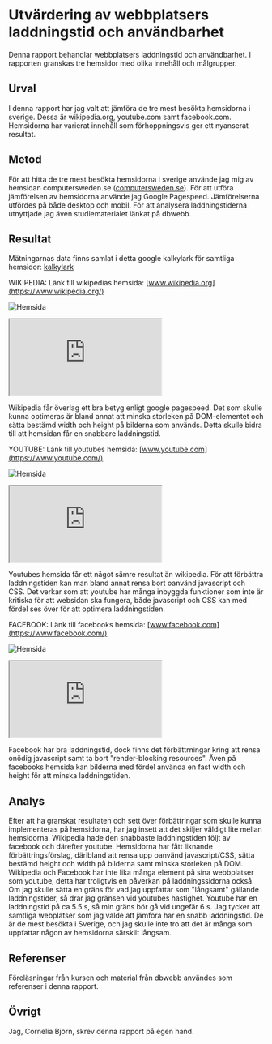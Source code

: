 Utvärdering av webbplatsers laddningstid och användbarhet
=======================

Denna rapport behandlar webbplatsers laddningstid och användbarhet. I rapporten granskas tre hemsidor med olika innehåll och målgrupper. 


Urval
-----------------------

I denna rapport har jag valt att jämföra de tre mest besökta hemsidorna i sverige. Dessa är wikipedia.org, youtube.com samt facebook.com. Hemsidorna har varierat innehåll som förhoppningsvis ger ett nyanserat resultat.


Metod
-----------------------

För att hitta de tre mest besökta hemsidorna i sverige använde jag mig av hemsidan computersweden.se ([computersweden.se](https://computersweden.se/article/1282738/har-ar-de-100-sajter-som-far-mest-trafik-fran-google-i-sverige.html)). För att utföra jämförelsen av hemsidorna använde jag Google Pagespeed. Jämförelserna utfördes på både desktop och mobil. För att analysera laddningstiderna utnyttjade jag även studiematerialet länkat på dbwebb.


Resultat
-----------------------

Mätningarnas data finns samlat i detta google kalkylark för samtliga hemsidor: [kalkylark](https://docs.google.com/spreadsheets/d/1fyulIAEqGdBrcaf70hI3Oi5ZTpEOZw92Xkb1jMJgktU/edit?pli=1&gid=0#gid=0)



WIKIPEDIA:
Länk till wikipedias hemsida: [www.wikipedia.org](https://www.wikipedia.org/)

![Hemsida](https://www.dropbox.com/scl/fi/bjnmnvcuppogj6py0hel6/wiki.PNG?rlkey=i29v9cu9mg96f49lb70pgug7s&st=ei5d0gss&dl=0&raw=1)


<iframe src="https://docs.google.com/spreadsheets/d/e/2PACX-1vS_YpYY9GXl1cXTE89YfOOT9RRlaX82ZvGun4bF1x6Tx9nU-7oMAbw6CNFbsgAT3T_s10i4Z7xVl707/pubhtml?gid=0&amp;single=true&amp;widget=true&amp;headers=false"class="iframe-style"></iframe>

Wikipedia får överlag ett bra betyg enligt google pagespeed. Det som skulle kunna optimeras är bland annat att minska storleken på DOM-elementet och sätta bestämd width och height på bilderna som används. Detta skulle bidra till att hemsidan får en snabbare laddningstid.


YOUTUBE:
Länk till youtubes hemsida: [www.youtube.com](https://www.youtube.com/)


![Hemsida](https://www.dropbox.com/scl/fi/jey8rblqqrdyzgw0twr9j/youtube.PNG?rlkey=awlz9h4mcerbfnm907ribww6d&st=f7j6c4wa&dl=0&raw=1)


<iframe src="https://docs.google.com/spreadsheets/d/e/2PACX-1vS_YpYY9GXl1cXTE89YfOOT9RRlaX82ZvGun4bF1x6Tx9nU-7oMAbw6CNFbsgAT3T_s10i4Z7xVl707/pubhtml?gid=24102545&amp;single=true&amp;widget=true&amp;headers=false"class="iframe-style"></iframe>

Youtubes hemsida får ett något sämre resultat än wikipedia. För att förbättra laddningstiden kan man bland annat rensa bort oanvänd javascript och CSS. Det verkar som att youtube har många inbyggda funktioner som inte är kritiska för att websidan ska fungera, både javascript och CSS kan med fördel ses över för att optimera laddningstiden.


FACEBOOK:
Länk till facebooks hemsida: [www.facebook.com](https://www.facebook.com/)


![Hemsida](https://www.dropbox.com/scl/fi/tc58no9gdw3ti6e5fbrqo/facebook.PNG?rlkey=cuce2nia2t3f4fxun3jvr33u8&st=p7zzpv3b&dl=0&raw=1)



<iframe src="https://docs.google.com/spreadsheets/d/e/2PACX-1vS_YpYY9GXl1cXTE89YfOOT9RRlaX82ZvGun4bF1x6Tx9nU-7oMAbw6CNFbsgAT3T_s10i4Z7xVl707/pubhtml?gid=2083152793&amp;single=true&amp;widget=true&amp;headers=false"class="iframe-style"></iframe>

Facebook har bra laddningstid, dock finns det förbättrningar kring att rensa onödig javascript samt ta bort "render-blocking resources". Även på facebooks hemsida kan bilderna med fördel använda en fast width och height för att minska laddningstiden.


Analys
-----------------------

Efter att ha granskat resultaten och sett över förbättringar som skulle kunna implementeras på hemsidorna, har jag insett att det skiljer väldigt lite mellan hemsidorna. Wikipedia hade den snabbaste laddningstiden följt av facebook och därefter youtube. Hemsidorna har fått liknande förbättringsförslag, däribland att rensa upp oanvänd javascript/CSS, sätta bestämd height och width på bilderna samt minska storleken på DOM. Wikipedia och Facebook har inte lika många element på sina webbplatser som youtube, detta har troligtvis en påverkan på laddningssidorna också. Om jag skulle sätta en gräns för vad jag uppfattar som "långsamt" gällande laddningstider, så drar jag gränsen vid youtubes hastighet. Youtube har en laddningstid på ca 5.5 s, så min gräns bör gå vid ungefär 6 s. Jag tycker att samtliga webplatser som jag valde att jämföra har en snabb laddningstid. De är de mest besökta i Sverige, och jag skulle inte tro att det är många som uppfattar någon av hemsidorna särskilt långsam.


Referenser
-----------------------

Föreläsningar från kursen och material från dbwebb användes som referenser i denna rapport.

Övrigt
-----------------------

Jag, Cornelia Björn, skrev denna rapport på egen hand.